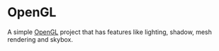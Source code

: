 # OpenGL

A simple [OpenGL](https://www.opengl.org/) project that has features like lighting, shadow, mesh rendering and skybox.
